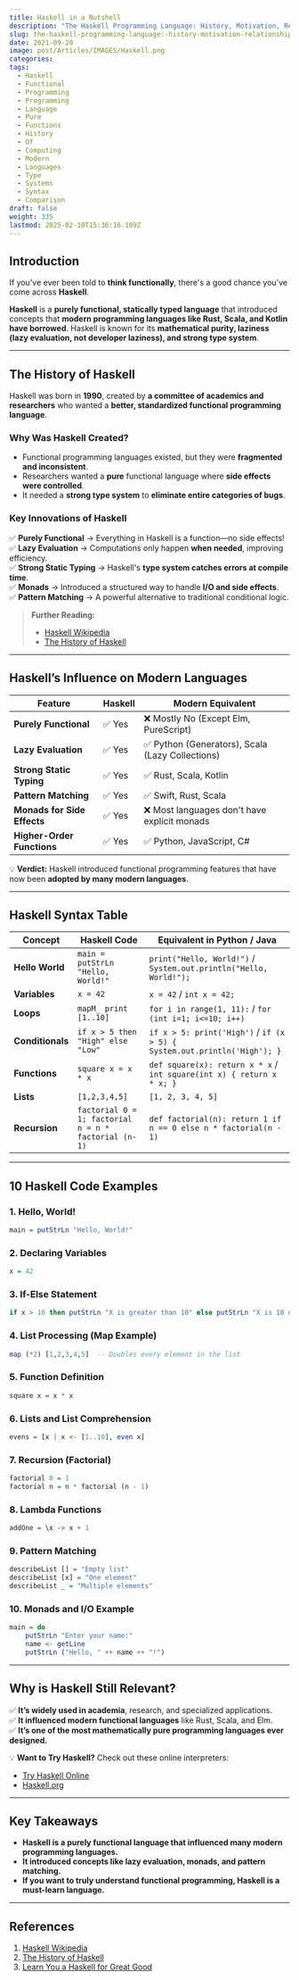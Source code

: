 ```yaml
---
title: Haskell in a Nutshell
description: "The Haskell Programming Language: History, Motivation, Relationship to Modern Languages, and 10 Code Examples"
slug: the-haskell-programming-language:-history-motivation-relationship-to-modern-languages-and-10-code-examples
date: 2021-09-20
image: post/Articles/IMAGES/Haskell.png
categories: 
tags:
  - Haskell
  - Functional
  - Programming
  - Programming
  - Language
  - Pure
  - Functions
  - History
  - Of
  - Computing
  - Modern
  - Languages
  - Type
  - Systems
  - Syntax
  - Comparison
draft: false
weight: 335
lastmod: 2025-02-10T15:36:16.109Z
---
```

<!--

# The Haskell Programming Language: History, Motivation, Relationship to Modern Languages, and 10 Code Examples
-->

## Introduction

If you've ever been told to **think functionally**, there's a good chance you've come across **Haskell**.

**Haskell** is a **purely functional, statically typed language** that introduced concepts that **modern programming languages like Rust, Scala, and Kotlin have borrowed**. Haskell is known for its **mathematical purity, laziness (lazy evaluation, not developer laziness), and strong type system**.

<!-- 
This article will cover:  

- The **history and motivation** behind Haskell.  
- How it influenced **modern programming languages**.  
- **10 real code examples** of Haskell in action.  
- A **table of Haskell syntax** compared to modern languages.  
-->

***

## The History of Haskell

Haskell was born in **1990**, created by **a committee of academics and researchers** who wanted a **better, standardized functional programming language**.

### **Why Was Haskell Created?**

* Functional programming languages existed, but they were **fragmented and inconsistent**.
* Researchers wanted a **pure** functional language where **side effects were controlled**.
* It needed a **strong type system** to **eliminate entire categories of bugs**.

### **Key Innovations of Haskell**

✅ **Purely Functional** → Everything in Haskell is a function—no side effects!\
✅ **Lazy Evaluation** → Computations only happen **when needed**, improving efficiency.\
✅ **Strong Static Typing** → Haskell's **type system catches errors at compile time**.\
✅ **Monads** → Introduced a structured way to handle **I/O and side effects**.\
✅ **Pattern Matching** → A powerful alternative to traditional conditional logic.

> **Further Reading:**
>
> * [Haskell Wikipedia](https://en.wikipedia.org/wiki/Haskell_\(programming_language\))
> * [The History of Haskell](https://www.haskell.org/)

***

## Haskell’s Influence on Modern Languages

| Feature                     | Haskell | Modern Equivalent                               |
| --------------------------- | ------- | ----------------------------------------------- |
| **Purely Functional**       | ✅ Yes   | ❌ Mostly No (Except Elm, PureScript)            |
| **Lazy Evaluation**         | ✅ Yes   | ✅ Python (Generators), Scala (Lazy Collections) |
| **Strong Static Typing**    | ✅ Yes   | ✅ Rust, Scala, Kotlin                           |
| **Pattern Matching**        | ✅ Yes   | ✅ Swift, Rust, Scala                            |
| **Monads for Side Effects** | ✅ Yes   | ❌ Most languages don't have explicit monads     |
| **Higher-Order Functions**  | ✅ Yes   | ✅ Python, JavaScript, C#                        |

💡 **Verdict:** Haskell introduced functional programming features that have now been **adopted by many modern languages**.

***

## Haskell Syntax Table

| Concept          | Haskell Code                                         | Equivalent in Python / Java                                              |
| ---------------- | ---------------------------------------------------- | ------------------------------------------------------------------------ |
| **Hello World**  | `main = putStrLn "Hello, World!"`                    | `print("Hello, World!")` / `System.out.println("Hello, World!");`        |
| **Variables**    | `x = 42`                                             | `x = 42` / `int x = 42;`                                                 |
| **Loops**        | `mapM_ print [1..10]`                                | `for i in range(1, 11):` / `for (int i=1; i<=10; i++)`                   |
| **Conditionals** | `if x > 5 then "High" else "Low"`                    | `if x > 5: print('High')` / `if (x > 5) { System.out.println('High'); }` |
| **Functions**    | `square x = x * x`                                   | `def square(x): return x * x` / `int square(int x) { return x * x; }`    |
| **Lists**        | `[1,2,3,4,5]`                                        | `[1, 2, 3, 4, 5]`                                                        |
| **Recursion**    | `factorial 0 = 1; factorial n = n * factorial (n-1)` | `def factorial(n): return 1 if n == 0 else n * factorial(n - 1)`         |

***

## 10 Haskell Code Examples

### **1. Hello, World!**

```haskell
main = putStrLn "Hello, World!"
```

### **2. Declaring Variables**

```haskell
x = 42
```

### **3. If-Else Statement**

```haskell
if x > 10 then putStrLn "X is greater than 10" else putStrLn "X is 10 or less"
```

### **4. List Processing (Map Example)**

```haskell
map (*2) [1,2,3,4,5]  -- Doubles every element in the list
```

### **5. Function Definition**

```haskell
square x = x * x
```

### **6. Lists and List Comprehension**

```haskell
evens = [x | x <- [1..10], even x]
```

### **7. Recursion (Factorial)**

```haskell
factorial 0 = 1
factorial n = n * factorial (n - 1)
```

### **8. Lambda Functions**

```haskell
addOne = \x -> x + 1
```

### **9. Pattern Matching**

```haskell
describeList [] = "Empty list"
describeList [x] = "One element"
describeList _ = "Multiple elements"
```

### **10. Monads and I/O Example**

```haskell
main = do
    putStrLn "Enter your name:"
    name <- getLine
    putStrLn ("Hello, " ++ name ++ "!")
```

***

## Why is Haskell Still Relevant?

✅ **It’s widely used in academia**, research, and specialized applications.\
✅ **It influenced modern functional languages** like Rust, Scala, and Elm.\
✅ **It’s one of the most mathematically pure programming languages ever designed.**

💡 **Want to Try Haskell?** Check out these online interpreters:

* [Try Haskell Online](https://repl.it/languages/haskell)
* [Haskell.org](https://www.haskell.org/)

***

## Key Takeaways

* **Haskell is a purely functional language that influenced many modern programming languages.**
* **It introduced concepts like lazy evaluation, monads, and pattern matching.**
* **If you want to truly understand functional programming, Haskell is a must-learn language.**

***

## References

1. [Haskell Wikipedia](https://en.wikipedia.org/wiki/Haskell_\(programming_language\))
2. [The History of Haskell](https://www.haskell.org/)
3. [Learn You a Haskell for Great Good](http://learnyouahaskell.com/)
